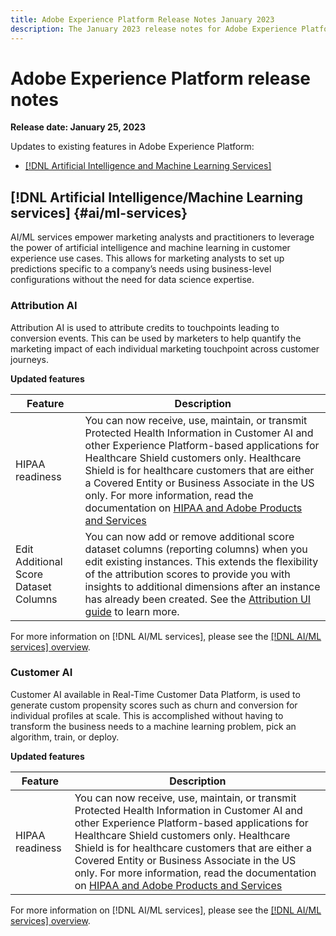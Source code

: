 ```yaml
---
title: Adobe Experience Platform Release Notes January 2023
description: The January 2023 release notes for Adobe Experience Platform.
---
```

# Adobe Experience Platform release notes 

**Release date: January 25, 2023**

Updates to existing features in Adobe Experience Platform:

- [[!DNL Artificial Intelligence and Machine Learning Services]](#ai/ml-services)

## [!DNL Artificial Intelligence/Machine Learning services] {#ai/ml-services}

AI/ML services empower marketing analysts and practitioners to leverage the power of artificial intelligence and machine learning in customer experience use cases. This allows for marketing analysts to set up predictions specific to a company’s needs using business-level configurations without the need for data science expertise.

### Attribution AI

Attribution AI is used to attribute credits to touchpoints leading to conversion events. This can be used by marketers to help quantify the marketing impact of each individual marketing touchpoint across customer journeys.

**Updated features**

| Feature | Description |
| ------- | ----------- |
| HIPAA readiness | You can now receive, use, maintain, or transmit Protected Health Information in Customer AI and other Experience Platform-based applications for Healthcare Shield customers only. Healthcare Shield is for healthcare customers that are either a Covered Entity or Business Associate in the US only. For more information, read the documentation on [HIPAA and Adobe Products and Services](https://www.adobe.com/trust/compliance/hipaa-ready.html)|
|Edit Additional Score Dataset Columns | You can now add or remove additional score dataset columns (reporting columns) when you edit existing instances. This extends the flexibility of the attribution scores to provide you with insights to additional dimensions after an instance has already been created. See the [Attribution UI guide](../../intelligent-services/attribution-ai/user-guide.md) to learn more.|

For more information on [!DNL AI/ML services], please see the [[!DNL AI/ML services] overview](../../intelligent-services/home.md).

### Customer AI

Customer AI available in Real-Time Customer Data Platform, is used to generate custom propensity scores such as churn and conversion for individual profiles at scale. This is accomplished without having to transform the business needs to a machine learning problem, pick an algorithm, train, or deploy.

**Updated features**

| Feature | Description |
| ------- | ----------- |
| HIPAA readiness | You can now receive, use, maintain, or transmit Protected Health Information in Customer AI and other Experience Platform-based applications for Healthcare Shield customers only. Healthcare Shield is for healthcare customers that are either a Covered Entity or Business Associate in the US only. For more information, read the documentation on [HIPAA and Adobe Products and Services](https://www.adobe.com/trust/compliance/hipaa-ready.html)|

For more information on [!DNL AI/ML services], please see the [[!DNL AI/ML services] overview](../../intelligent-services/home.md).